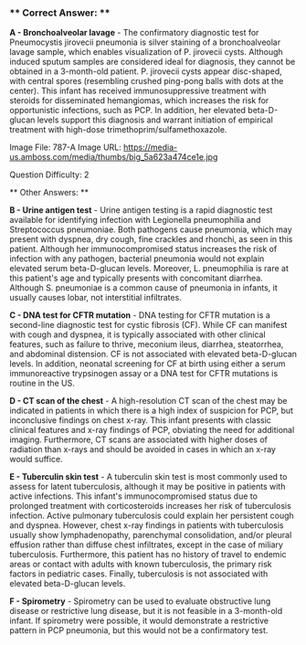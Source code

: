 ### ** Correct Answer: **

**A - Bronchoalveolar lavage** - The confirmatory diagnostic test for Pneumocystis jirovecii pneumonia is silver staining of a bronchoalveolar lavage sample, which enables visualization of P. jirovecii cysts. Although induced sputum samples are considered ideal for diagnosis, they cannot be obtained in a 3-month-old patient. P. jirovecii cysts appear disc-shaped, with central spores (resembling crushed ping-pong balls with dots at the center). This infant has received immunosuppressive treatment with steroids for disseminated hemangiomas, which increases the risk for opportunistic infections, such as PCP. In addition, her elevated beta-D-glucan levels support this diagnosis and warrant initiation of empirical treatment with high-dose trimethoprim/sulfamethoxazole.

Image File: 787-A
Image URL: https://media-us.amboss.com/media/thumbs/big_5a623a474ce1e.jpg

Question Difficulty: 2

** Other Answers: **

**B - Urine antigen test** - Urine antigen testing is a rapid diagnostic test available for identifying infection with Legionella pneumophilia and Streptococcus pneumoniae. Both pathogens cause pneumonia, which may present with dyspnea, dry cough, fine crackles and rhonchi, as seen in this patient. Although her immunocompromised status increases the risk of infection with any pathogen, bacterial pneumonia would not explain elevated serum beta-D-glucan levels. Moreover, L. pneumophilia is rare at this patient's age and typically presents with concomitant diarrhea. Although S. pneumoniae is a common cause of pneumonia in infants, it usually causes lobar, not interstitial infiltrates.

**C - DNA test for CFTR mutation** - DNA testing for CFTR mutation is a second-line diagnostic test for cystic fibrosis (CF). While CF can manifest with cough and dyspnea, it is typically associated with other clinical features, such as failure to thrive, meconium ileus, diarrhea, steatorrhea, and abdominal distension. CF is not associated with elevated beta-D-glucan levels. In addition, neonatal screening for CF at birth using either a serum immunoreactive trypsinogen assay or a DNA test for CFTR mutations is routine in the US.

**D - CT scan of the chest** - A high-resolution CT scan of the chest may be indicated in patients in which there is a high index of suspicion for PCP, but inconclusive findings on chest x-ray. This infant presents with classic clinical features and x-ray findings of PCP, obviating the need for additional imaging. Furthermore, CT scans are associated with higher doses of radiation than x-rays and should be avoided in cases in which an x-ray would suffice.

**E - Tuberculin skin test** - A tuberculin skin test is most commonly used to assess for latent tuberculosis, although it may be positive in patients with active infections. This infant's immunocompromised status due to prolonged treatment with corticosteroids increases her risk of tuberculosis infection. Active pulmonary tuberculosis could explain her persistent cough and dyspnea. However, chest x-ray findings in patients with tuberculosis usually show lymphadenopathy, parenchymal consolidation, and/or pleural effusion rather than diffuse chest infiltrates, except in the case of miliary tuberculosis. Furthermore, this patient has no history of travel to endemic areas or contact with adults with known tuberculosis, the primary risk factors in pediatric cases. Finally, tuberculosis is not associated with elevated beta-D-glucan levels.

**F - Spirometry** - Spirometry can be used to evaluate obstructive lung disease or restrictive lung disease, but it is not feasible in a 3-month-old infant. If spirometry were possible, it would demonstrate a restrictive pattern in PCP pneumonia, but this would not be a confirmatory test.


